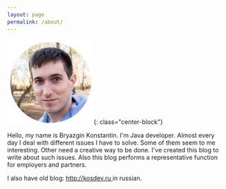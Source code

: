 ```yaml
---
layout: page
permalink: /about/
---
```

![photo](/images/me.jpg){: class="center-block"}

<p class="text-center">
    Hello, my name is Bryazgin Konstantin. I'm Java developer.
    Almost every day I deal with different issues I have to solve.
    Some of them seem to me interesting. Other need a creative way
    to be done. I've created this blog to write about such issues.
    Also this blog performs a representative function for employers
    and partners. </p>

<p class="text-center">
    I also have old blog: <a href="http://kosdev.ru" target="_blank">
    http://kosdev.ru
</a>
    in russian.
</p>


